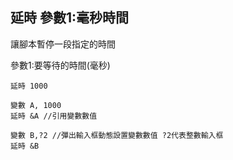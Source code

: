 ## 延時 參數1:毫秒時間
讓腳本暫停一段指定的時間

參數1:要等待的時間(毫秒)

```
延時 1000

變數 A, 1000
延時 &A //引用變數數值

變數 B,?2 //彈出輸入框動態設置變數數值 ?2代表整數輸入框
延時 &B
```
